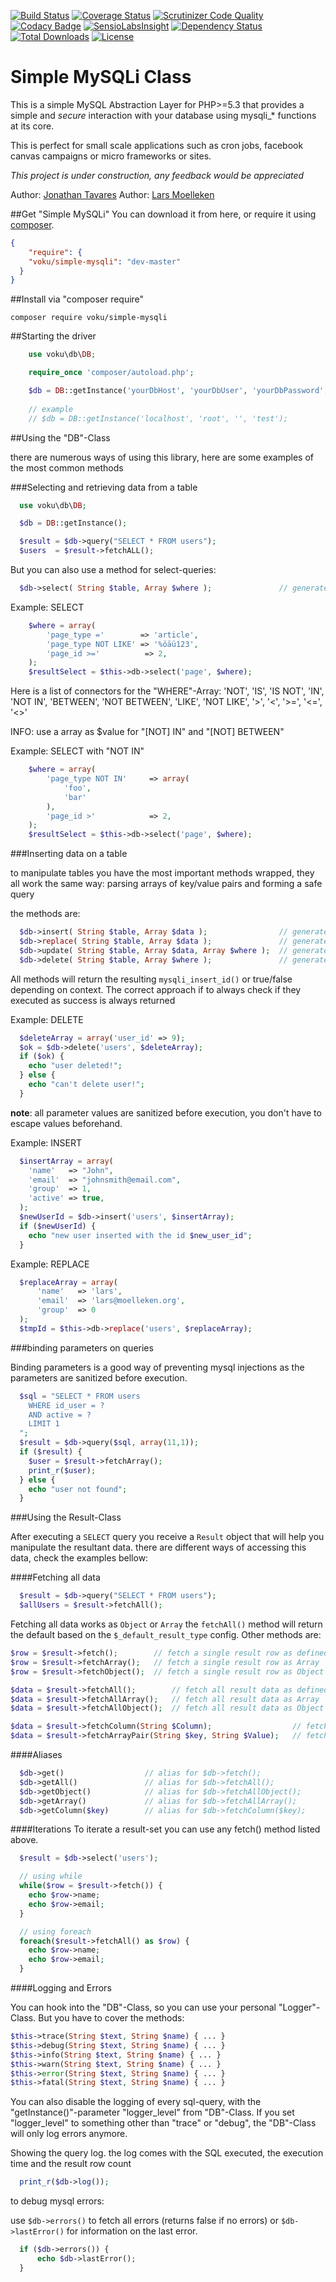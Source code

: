 [![Build Status](https://travis-ci.org/voku/simple-mysqli.svg?branch=master)](https://travis-ci.org/voku/simple-mysqli)
[![Coverage Status](https://coveralls.io/repos/github/voku/simple-mysqli/badge.svg?branch=master)](https://coveralls.io/github/voku/simple-mysqli?branch=master)
[![Scrutinizer Code Quality](https://scrutinizer-ci.com/g/voku/simple-mysqli/badges/quality-score.png?b=master)](https://scrutinizer-ci.com/g/voku/simple-mysqli/?branch=master)
[![Codacy Badge](https://www.codacy.com/project/badge/797ba3ba657d4e0e86f0bade6923fdec)](https://www.codacy.com/app/voku/simple-mysqli)
[![SensioLabsInsight](https://insight.sensiolabs.com/projects/f1ad7660-6b85-4e1e-a7a3-8489b96b64f8/mini.png)](https://insight.sensiolabs.com/projects/f1ad7660-6b85-4e1e-a7a3-8489b96b64f8)
[![Dependency Status](https://www.versioneye.com/php/voku:simple-mysqli/dev-master/badge.svg)](https://www.versioneye.com/php/voku:simple-mysqli/dev-master)
[![Total Downloads](https://poser.pugx.org/voku/simple-mysqli/downloads)](https://packagist.org/packages/voku/simple-mysqli)
[![License](https://poser.pugx.org/voku/simple-mysqli/license.svg)](https://packagist.org/packages/voku/simple-mysqli)

Simple MySQLi Class
===================


This is a simple MySQL Abstraction Layer for PHP>=5.3 that provides a simple and _secure_ interaction with your database using mysqli_* functions at its core.

This is perfect for small scale applications such as cron jobs, facebook canvas campaigns or micro frameworks or sites.

_This project is under construction, any feedback would be appreciated_

Author: [Jonathan Tavares](https://github.com/entomb)
Author: [Lars Moelleken](http://github.com/voku)


##Get "Simple MySQLi"
You can download it from here, or require it using [composer](https://packagist.org/packages/voku/simple-mysqli).
```json
{
    "require": {
    "voku/simple-mysqli": "dev-master"
  }
}
```

##Install via "composer require"
```shell
composer require voku/simple-mysqli
```


##Starting the driver

```php
    use voku\db\DB;

    require_once 'composer/autoload.php';

    $db = DB::getInstance('yourDbHost', 'yourDbUser', 'yourDbPassword', 'yourDbName');
    
    // example
    // $db = DB::getInstance('localhost', 'root', '', 'test');
```

##Using the "DB"-Class

there are numerous ways of using this library, here are some examples of the most common methods

###Selecting and retrieving data from a table

```php
  use voku\db\DB;

  $db = DB::getInstance();

  $result = $db->query("SELECT * FROM users");
  $users  = $result->fetchALL();
```

But you can also use a method for select-queries:

```php
  $db->select( String $table, Array $where );               // generate an SELECT query
```

Example: SELECT
```php
    $where = array(
        'page_type ='        => 'article',
        'page_type NOT LIKE' => '%öäü123',
        'page_id >='          => 2,
    );
    $resultSelect = $this->db->select('page', $where);
```

Here is a list of connectors for the "WHERE"-Array:
'NOT', 'IS', 'IS NOT', 'IN', 'NOT IN', 'BETWEEN', 'NOT BETWEEN', 'LIKE', 'NOT LIKE', '>', '<', '>=', '<=', '<>'

INFO: use a array as $value for "[NOT] IN" and "[NOT] BETWEEN"

Example: SELECT with "NOT IN"
```php
    $where = array(
        'page_type NOT IN'     => array(
            'foo',
            'bar'
        ),
        'page_id >'            => 2,
    );
    $resultSelect = $this->db->select('page', $where);
```


###Inserting data on a table

to manipulate tables you have the most important methods wrapped,
they all work the same way: parsing arrays of key/value pairs and forming a safe query

the methods are:
```php
  $db->insert( String $table, Array $data );                // generate an INSERT query
  $db->replace( String $table, Array $data );               // generate an REPLACE query
  $db->update( String $table, Array $data, Array $where );  // generate an UPDATE query
  $db->delete( String $table, Array $where );               // generate a DELETE query
```

All methods will return the resulting `mysqli_insert_id()` or true/false depending on context.
The correct approach if to always check if they executed as success is always returned

Example: DELETE
```php
  $deleteArray = array('user_id' => 9);
  $ok = $db->delete('users', $deleteArray);
  if ($ok) {
    echo "user deleted!";
  } else {
    echo "can't delete user!";
  }
```

**note**: all parameter values are sanitized before execution, you don\'t have to escape values beforehand.

Example: INSERT
```php
  $insertArray = array(
    'name'   => "John",
    'email'  => "johnsmith@email.com",
    'group'  => 1,
    'active' => true,
  );
  $newUserId = $db->insert('users', $insertArray);
  if ($newUserId) {
    echo "new user inserted with the id $new_user_id";
  }
```

Example: REPLACE
```php
  $replaceArray = array(
      'name'   => 'lars',
      'email'  => 'lars@moelleken.org',
      'group'  => 0
  );
  $tmpId = $this->db->replace('users', $replaceArray);
```

###binding parameters on queries

Binding parameters is a good way of preventing mysql injections as the parameters are sanitized before execution.

```php
  $sql = "SELECT * FROM users 
    WHERE id_user = ? 
    AND active = ? 
    LIMIT 1
  ";
  $result = $db->query($sql, array(11,1));
  if ($result) {
    $user = $result->fetchArray();
    print_r($user);
  } else {
    echo "user not found";
  }
```

###Using the Result-Class

After executing a `SELECT` query you receive a `Result` object that will help you manipulate the resultant data.
there are different ways of accessing this data, check the examples bellow:

####Fetching all data
```php
  $result = $db->query("SELECT * FROM users");
  $allUsers = $result->fetchAll();
```
Fetching all data works as `Object` or `Array` the `fetchAll()` method will return the default based on the `$_default_result_type` config.
Other methods are:

```php
$row = $result->fetch();        // fetch a single result row as defined by the config (Array or Object)
$row = $result->fetchArray();   // fetch a single result row as Array
$row = $result->fetchObject();  // fetch a single result row as Object

$data = $result->fetchAll();        // fetch all result data as defined by the config (Array or Object)
$data = $result->fetchAllArray();   // fetch all result data as Array
$data = $result->fetchAllObject();  // fetch all result data as Object

$data = $result->fetchColumn(String $Column);                  // fetch a single column in a 1 dimention Array
$data = $result->fetchArrayPair(String $key, String $Value);   // fetch data as a key/value pair Array.
```

####Aliases
```php
  $db->get()                  // alias for $db->fetch();
  $db->getAll()               // alias for $db->fetchAll();
  $db->getObject()            // alias for $db->fetchAllObject();
  $db->getArray()             // alias for $db->fetchAllArray();
  $db->getColumn($key)        // alias for $db->fetchColumn($key);
```

####Iterations
To iterate a result-set you can use any fetch() method listed above.

```php
  $result = $db->select('users');

  // using while
  while($row = $result->fetch()) {
    echo $row->name;
    echo $row->email;
  }

  // using foreach
  foreach($result->fetchAll() as $row) {
    echo $row->name;
    echo $row->email;
  }
```

####Logging and Errors

You can hook into the "DB"-Class, so you can use your personal "Logger"-Class. But you have to cover the methods:

```php
$this->trace(String $text, String $name) { ... }
$this->debug(String $text, String $name) { ... }
$this->info(String $text, String $name) { ... }
$this->warn(String $text, String $name) { ... } 
$this->error(String $text, String $name) { ... }
$this->fatal(String $text, String $name) { ... }
```

You can also disable the logging of every sql-query, with the "getInstance()"-parameter "logger_level" from "DB"-Class.
If you set "logger_level" to something other than "trace" or "debug", the "DB"-Class will only log errors anymore.

Showing the query log. the log comes with the SQL executed, the execution time and the result row count
```php
  print_r($db->log());
```

to debug mysql errors:

use `$db->errors()` to fetch all errors (returns false if no errors) or `$db->lastError()` for information on the last error.

```php
  if ($db->errors()) {
      echo $db->lastError();
  }
```




